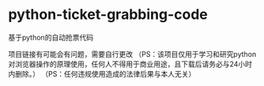 # python-ticket-grabbing-code
基于python的自动抢票代码

项目链接有可能会有问题，需要自行更改
（PS：该项目仅用于学习和研究python对浏览器操作的原理使用，任何人不得用于商业用途，且下载后请务必与24小时内删除。）
（PS：任何违规使用造成的法律后果与本人无关）
